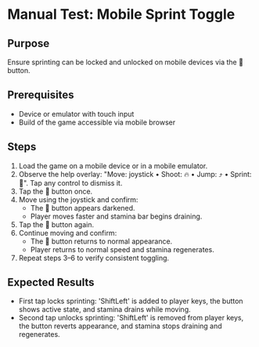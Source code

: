 # Manual Test: Mobile Sprint Toggle

## Purpose
Ensure sprinting can be locked and unlocked on mobile devices via the 🏃 button.

## Prerequisites
- Device or emulator with touch input
- Build of the game accessible via mobile browser

## Steps
1. Load the game on a mobile device or in a mobile emulator.
2. Observe the help overlay: "Move: joystick • Shoot: 🔥 • Jump: ⤴️ • Sprint: 🏃". Tap any control to dismiss it.
3. Tap the 🏃 button once.
4. Move using the joystick and confirm:
   - The 🏃 button appears darkened.
   - Player moves faster and stamina bar begins draining.
5. Tap the 🏃 button again.
6. Continue moving and confirm:
   - The 🏃 button returns to normal appearance.
   - Player returns to normal speed and stamina regenerates.
7. Repeat steps 3–6 to verify consistent toggling.

## Expected Results
- First tap locks sprinting: 'ShiftLeft' is added to player keys, the button shows active state, and stamina drains while moving.
- Second tap unlocks sprinting: 'ShiftLeft' is removed from player keys, the button reverts appearance, and stamina stops draining and regenerates.

